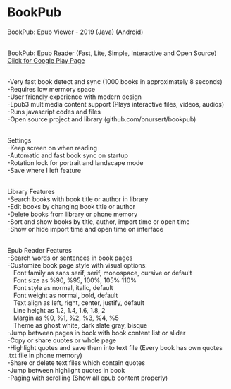 # BookPub
 BookPub: Epub Viewer - 2019 (Java) (Android)<br><br>

BookPub: Epub Reader (Fast, Lite, Simple, Interactive and Open Source)<br>
<a href="https://play.google.com/store/apps/details?id=com.github.onursert.bookpub">Click for Google Play Page</a><br><br>

-Very fast book detect and sync (1000 books in approximately 8 seconds)<br>
-Requires low mermory space<br>
-User friendly experience with modern design<br>
-Epub3 multimedia content support (Plays interactive files, videos, audios)<br>
-Runs javascript codes and files<br>
-Open source project and library (github.com/onursert/bookpub)<br><br>

Settings<br>
-Keep screen on when reading<br>
-Automatic and fast book sync on startup<br>
-Rotation lock for portrait and landscape mode<br>
-Save where I left feature<br><br>

Library Features<br>
-Search books with book title or author in library<br>
-Edit books by changing book title or author<br>
-Delete books from library or phone memory<br>
-Sort and show books by title, author, import time or open time<br>
-Show or hide import time and open time on interface<br><br>

Epub Reader Features<br>
-Search words or sentences in book pages<br>
-Customize book page style with visual options:<br>
&emsp;Font family as sans serif, serif, monospace, cursive or default<br>
&emsp;Font size as %90, %95, 100%, 105% 110%<br>
&emsp;Font style as normal, italic, default<br>
&emsp;Font weight as normal, bold, default<br>
&emsp;Text align as left, right, center, justify, default<br>
&emsp;Line height as 1.2, 1.4, 1.6, 1.8, 2<br>
&emsp;Margin as %0, %1, %2, %3, %4, %5<br>
&emsp;Theme as ghost white, dark slate gray, bisque<br>
-Jump between pages in book with book content list or slider<br>
-Copy or share quotes or whole page<br>
-Highlight quotes and save them into text file (Every book has own quotes .txt file in phone memory)<br>
-Share or delete text files which contain quotes<br>
-Jump between highlight quotes in book<br>
-Paging with scrolling (Show all epub content properly)<br><br>
